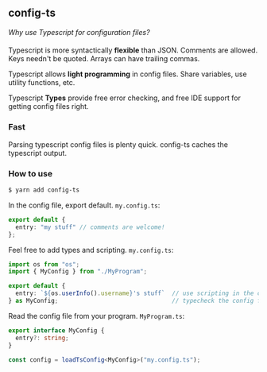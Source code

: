 ## config-ts
*Why use Typescript for configuration files?*
####

Typescript is more syntactically **flexible** than JSON. Comments are allowed. Keys needn't be quoted. 
Arrays can have trailing commas.

Typescript allows **light programming** in config files. Share variables, use utility functions, etc.

Typescript **Types** provide free error checking, and free IDE support for getting config files right.

### Fast
Parsing typescript config files is plenty quick. config-ts caches the typescript output. 

### How to use
```bash
$ yarn add config-ts
```

In the config file, export default. ```my.config.ts```:
```ts
export default {
  entry: "my stuff" // comments are welcome!
};
````


Feel free to add types and scripting. ```my.config.ts```:
```ts
import os from "os";
import { MyConfig } from "./MyProgram";

export default {
  entry: `${os.userInfo().username}'s stuff`  // use scripting in the config file
} as MyConfig;                                // typecheck the config file
````

Read the config file from your program. ```MyProgram.ts```:
```ts
export interface MyConfig {
  entry?: string;
}

const config = loadTsConfig<MyConfig>("my.config.ts");
```
